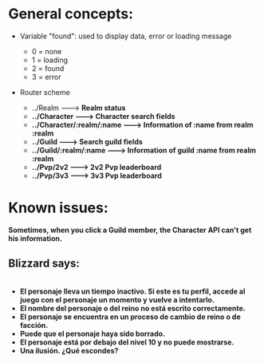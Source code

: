 <h1>General concepts:</h1>

- Variable "found": used to display data, error or loading message

  <ul>
    <li>0 = none</li>
    <li>1 = loading</li>
    <li>2 = found</li>
    <li>3 = error</li>
  </ul>

- Router scheme

  <ul>
    <li>../Realm ---> <strong>Realm status<strong></li>
    <li>../Character ---> <strong>Character search fields<strong></li>
    <li>../Character/:realm/:name ---> <strong>Information of :name from realm :realm<strong></li>
    <li>../Guild ---> <strong>Search guild fields<strong></li>
    <li>../Guild/:realm/:name ---> <strong>Information of guild :name from realm :realm<strong></li>
    <li>../Pvp/2v2 ---> <strong>2v2 Pvp leaderboard<strong></li>
    <li>../Pvp/3v3 ---> <strong>3v3 Pvp leaderboard<strong></li>
  </ul>

<h1>Known issues:</h1>

<p>Sometimes, when you click a Guild member, the Character API can't get his information.</p>
<p>
  <h2>Blizzard says:</h2> 
  <ul>
  <br>
    <li>El personaje lleva un tiempo inactivo. Si este es tu perfil, accede al juego con el personaje un momento y vuelve a intentarlo.</li>
    <li>El nombre del personaje o del reino no está escrito correctamente.</li>
    <li>El personaje se encuentra en un proceso de cambio de reino o de facción.</li>
    <li>Puede que el personaje haya sido borrado.</li>
    <li>El personaje está por debajo del nivel 10 y no puede mostrarse.</li>
    <li>Una ilusión. ¿Qué escondes?</li>
  </ul>
</p>

